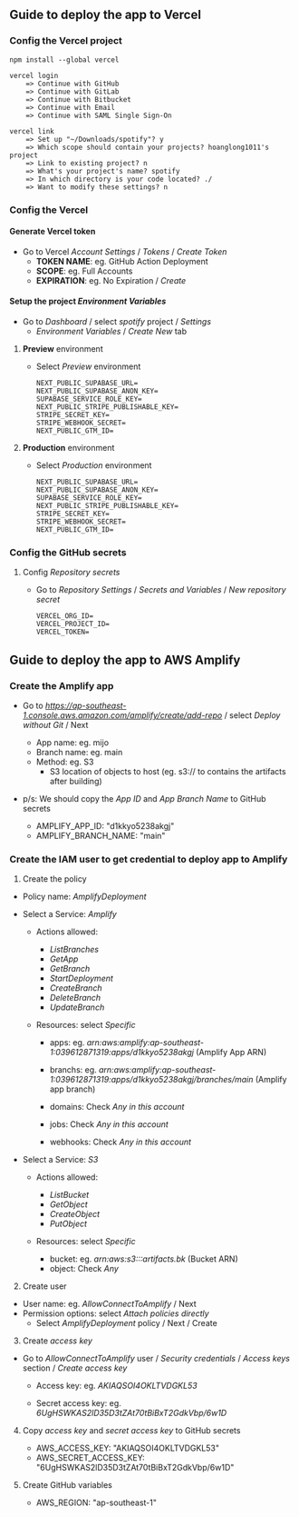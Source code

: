 ## Guide to deploy the app to Vercel

### Config the Vercel project

```
npm install --global vercel

vercel login
    => Continue with GitHub
    => Continue with GitLab
    => Continue with Bitbucket
    => Continue with Email
    => Continue with SAML Single Sign-On

vercel link
    => Set up "~/Downloads/spotify"? y
    => Which scope should contain your projects? hoanglong1011's project
    => Link to existing project? n
    => What's your project's name? spotify
    => In which directory is your code located? ./
    => Want to modify these settings? n
```

### Config the Vercel

#### Generate Vercel token

- Go to Vercel *Account Settings* / *Tokens* / *Create Token*
    + **TOKEN NAME**: eg. GitHub Action Deployment
    + **SCOPE**: eg. Full Accounts
    + **EXPIRATION**: eg. No Expiration / *Create*

#### Setup the project *Environment Variables*

- Go to *Dashboard* / select *spotify* project / *Settings*
    + *Environment Variables* / *Create New* tab

1. **Preview** environment

    - Select *Preview* environment

        ```
        NEXT_PUBLIC_SUPABASE_URL=
        NEXT_PUBLIC_SUPABASE_ANON_KEY=
        SUPABASE_SERVICE_ROLE_KEY=
        NEXT_PUBLIC_STRIPE_PUBLISHABLE_KEY=
        STRIPE_SECRET_KEY=
        STRIPE_WEBHOOK_SECRET=
        NEXT_PUBLIC_GTM_ID=
        ```

2. **Production** environment

    - Select *Production* environment

        ```
        NEXT_PUBLIC_SUPABASE_URL=
        NEXT_PUBLIC_SUPABASE_ANON_KEY=
        SUPABASE_SERVICE_ROLE_KEY=
        NEXT_PUBLIC_STRIPE_PUBLISHABLE_KEY=
        STRIPE_SECRET_KEY=
        STRIPE_WEBHOOK_SECRET=
        NEXT_PUBLIC_GTM_ID=
        ```

### Config the GitHub secrets

1. Config *Repository secrets*

    - Go to *Repository Settings* / *Secrets and Variables* / *New repository secret*

        ```
        VERCEL_ORG_ID=
        VERCEL_PROJECT_ID=
        VERCEL_TOKEN=
        ```

## Guide to deploy the app to AWS Amplify
### Create the Amplify app

- Go to *https://ap-southeast-1.console.aws.amazon.com/amplify/create/add-repo* / select *Deploy without Git* / Next
    + App name: eg. mijo
    + Branch name: eg. main
    + Method: eg. S3
        - S3 location of objects to host (eg. s3://<bucket-name> to contains the artifacts after building)

- p/s: We should copy the *App ID* and *App Branch Name* to GitHub secrets

    + AMPLIFY_APP_ID: "d1kkyo5238akgj"
    + AMPLIFY_BRANCH_NAME: "main"

### Create the IAM user to get credential to deploy app to Amplify

1. Create the policy

- Policy name: *AmplifyDeployment*
- Select a Service: *Amplify*
    + Actions allowed:
        - *ListBranches*
        - *GetApp*
        - *GetBranch*
        - *StartDeployment*
        - *CreateBranch*
        - *DeleteBranch*
        - *UpdateBranch*

    + Resources: select *Specific*
        - apps: eg. *arn:aws:amplify:ap-southeast-1:039612871319:apps/d1kkyo5238akgj* (Amplify App ARN)

        - branchs: eg. *arn:aws:amplify:ap-southeast-1:039612871319:apps/d1kkyo5238akgj/branches/main* (Amplify app branch)

        - domains: Check *Any in this account*
        - jobs: Check *Any in this account*
        - webhooks: Check *Any in this account*

- Select a Service: *S3*
    + Actions allowed:
        - *ListBucket*
        - *GetObject*
        - *CreateObject*
        - *PutObject*

    + Resources: select *Specific*
        - bucket: eg. *arn:aws:s3:::artifacts.bk* (Bucket ARN)
        - object: Check *Any*

2. Create user

- User name: eg. *AllowConnectToAmplify* / Next
- Permission options: select *Attach policies directly*
    + Select *AmplifyDeployment* policy / Next / Create

3. Create *access key*

- Go to *AllowConnectToAmplify* user / *Security credentials* / *Access keys* section / *Create access key*
    + Access key: eg. *AKIAQSOI4OKLTVDGKL53*

    + Secret access key: eg. *6UgHSWKAS2lD35D3tZAt70tBiBxT2GdkVbp/6w1D*

4. Copy *access key* and *secret access key* to GitHub secrets

    + AWS_ACCESS_KEY: "AKIAQSOI4OKLTVDGKL53"
    + AWS_SECRET_ACCESS_KEY: "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"

5. Create GitHub variables

    + AWS_REGION: "ap-southeast-1"
